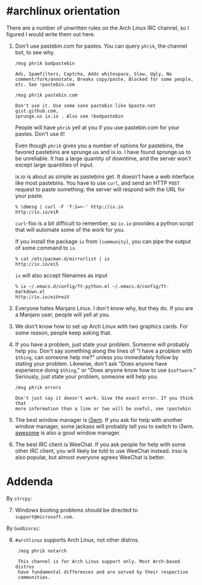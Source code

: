 # #archlinux orientation

There are a number of unwritten rules on the Arch Linux IRC channel, so I
figured I would write them out here.

1.  Don't use pastebin.com for pastes. You can query `phrik`, the channel bot,
    to see why. 

        /msg phrik badpastebin

        Ads, Spamfilters, Captcha, Adds whitespace, Slow, Ugly, No
        comment/fork/annotate, Breaks copy/paste, Blocked for some people,
        etc. See !pastebin.com

        /msg phrik pastebin.com

        Don't use it. Use some sane pastebin like bpaste.net gist.github.com,
        sprunge.us ix.io . Also see !badpastebin

    People will have `phrik` yell at you if you use pastebin.com for your
    pastes. Don't use it!

    Even though `phrik` gives you a number of options for pastebins, the favored
    pastebins are sprunge.us and ix.io. I have found sprunge.us to be
    unreliable. It has a large quantity of downtime, and the server won't except
    large quantities of input.

    ix.io is about as simple as pastebins get. It doesn't have a web interface
    like most pastebins. You have to use `curl`, and send an HTTP `POST` request
    to paste something. the server will respond with the URL for your paste.

        % \dmesg | curl -F 'f:1=<-' http://ix.io
        http://ix.io/eiR

    `curl`-foo is a bit difficult to remember, so `ix.io` provides a python
    script that will automate some of the work for you.

    If you install the package `ix` from `[community]`, you can pipe the output
    of some command to `ix`.

        % cat /etc/pacman.d/mirrorlist | ix
        http://ix.io/eiS

    `ix` will also accept filenames as input
    
        % ix ~/.emacs.d/config/ft-python.el ~/.emacs.d/config/ft-markdown.el 
        http://ix.io/eiU+eiV

2.  Everyone hates Manjaro Linux. I don't know why, but they do. If you are a
    Manjaro user, people will yell at you.
3.  We don't know how to set up Arch Linux with two graphics cards. For some
    reason, people keep asking that.
4.  If you have a problem, just state your problem. Someone will probably help
    you. Don't say something along the lines of "I have a problem with `$thing`,
    can someone help me?" unless you immediately follow by stating your
    problem. Likewise, don't ask "Does anyone have experience doing `$thing`,"
    or "Does anyone know how to use `$software`." Seriously, just state your
    problem, someone will help you.

        /msg phrik errors

        Don't just say it doesn't work. Give the exact error. If you think that
        more information than a line or two will be useful, see !pastebin

5.  The best window manager is [i3wm](http://i3wm.org/). If you ask for help
    with another window manager, some jackass will probably tell you to switch
    to i3wm. [awesome](http://awesome.naquadah.org/) is also a good window
    manager.
6.  The best IRC client is WeeChat. If you ask people for help with some other
    IRC client, you will likely be told to use WeeChat instead. irssi is also
    popular, but almost everyone agrees WeeChat is better.

# Addenda 

By `strcpy`:

7.  Windows booting problems should be directed to `support@microsoft.com`.

By `GodGinrai`:

8. `#archlinux` supports Arch Linux, not other distros.

        /msg phrik notarch

        This channel is for Arch Linux support only. Most Arch-based distros
        have fundamental differences and are served by their respective
        communities.


